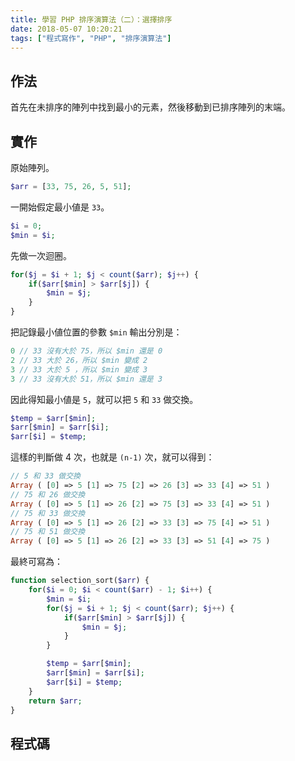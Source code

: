```yaml
---
title: 學習 PHP 排序演算法（二）：選擇排序
date: 2018-05-07 10:20:21
tags: ["程式寫作", "PHP", "排序演算法"]
---
```


## 作法
首先在未排序的陣列中找到最小的元素，然後移動到已排序陣列的末端。

## 實作
原始陣列。
```PHP
$arr = [33, 75, 26, 5, 51];
```
一開始假定最小値是 `33`。
```PHP
$i = 0;
$min = $i;
```
先做一次迴圈。
```PHP
for($j = $i + 1; $j < count($arr); $j++) {
    if($arr[$min] > $arr[$j]) {
        $min = $j;
    }
}
```
把記錄最小値位置的參數 `$min` 輸出分別是：
```PHP
0 // 33 沒有大於 75，所以 $min 還是 0
2 // 33 大於 26，所以 $min 變成 2
3 // 33 大於 5 ，所以 $min 變成 3
3 // 33 沒有大於 51，所以 $min 還是 3
```
因此得知最小値是 `5`，就可以把 `5` 和 `33` 做交換。
```PHP
$temp = $arr[$min];
$arr[$min] = $arr[$i];
$arr[$i] = $temp;
```
這樣的判斷做 4 次，也就是 `(n-1)` 次，就可以得到：
```PHP
// 5 和 33 做交換
Array ( [0] => 5 [1] => 75 [2] => 26 [3] => 33 [4] => 51 ) 
// 75 和 26 做交換
Array ( [0] => 5 [1] => 26 [2] => 75 [3] => 33 [4] => 51 ) 
// 75 和 33 做交換
Array ( [0] => 5 [1] => 26 [2] => 33 [3] => 75 [4] => 51 ) 
// 75 和 51 做交換
Array ( [0] => 5 [1] => 26 [2] => 33 [3] => 51 [4] => 75 )
```
最終可寫為：
```PHP
function selection_sort($arr) {
    for($i = 0; $i < count($arr) - 1; $i++) {
        $min = $i;
        for($j = $i + 1; $j < count($arr); $j++) {
            if($arr[$min] > $arr[$j]) {
                $min = $j;
            }
        }

        $temp = $arr[$min];
        $arr[$min] = $arr[$i];
        $arr[$i] = $temp;
    }
    return $arr;
}
```

## 程式碼
<script src="https://gist.github.com/memochou1993/9f3c7f24d38b12207c17d1b99c575a99.js"></script>